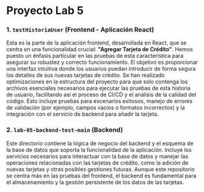 # Proyecto Lab 5

### 1. `testHistoriaUser` (Frontend - Aplicación React)

Esta es la parte de la aplicación frontend, desarrollada en React, que se centra en una funcionalidad crucial: **"Agregar Tarjeta de Crédito"**. Hemos puesto un énfasis particular en las pruebas de esta característica para asegurar su robustez y correcto funcionamiento. El objetivo es proporcionar una interfaz intuitiva donde los usuarios puedan introducir de forma segura los detalles de sus nuevas tarjetas de crédito. Se han realizado optimizaciones en la estructura del proyecto para que solo contenga los archivos esenciales necesarios para ejecutar las pruebas de esta historia de usuario, facilitando así el proceso de CI/CD y el análisis de la calidad del código. Esto incluye pruebas para escenarios exitosos, manejo de errores de validación (por ejemplo, campos vacíos o formatos incorrectos) y la integración con el servicio de backend para añadir la tarjeta.

### 2. `lab-05-backend-test-main` (Backend)

Este directorio contiene la lógica de negocio del backend y el esquema de la base de datos que soporta la funcionalidad de la aplicación. Incluye los servicios necesarios para interactuar con la base de datos y manejar las operaciones relacionadas con las tarjetas de crédito, como la adición de nuevas tarjetas y otras posibles gestiones futuras. Aunque este repositorio se centra más en las pruebas del frontend, el backend es fundamental para el almacenamiento y la gestión persistente de los datos de las tarjetas. 
